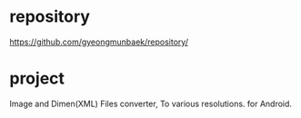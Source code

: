 # repository
https://github.com/gyeongmunbaek/repository/

# project
Image and Dimen(XML) Files converter, To various resolutions. for Android.
